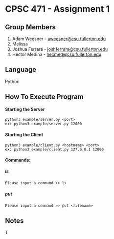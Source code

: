 # CPSC 471 - Assignment 1
## Group Members
1. Adam Weesner - aweesner@csu.fullerton.edu
2. Melissa
3. Joshua Ferrara - joshferrara@csu.fullerton.edu
4. Hector Medina - hecmed@csu.fullerton.edu

## Language
Python

## How To Execute Program

#### Starting the Server

```
python3 example/server.py <port>
ex: python3 example/server.py 12000
```

#### Starting the Client

```
python3 example/client.py <hostname> <port>
ex: python3 example/client.py 127.0.0.1 12000
```

#### Commands:

##### ls

```
Please input a command >> ls
```

##### put

```
Please input a command >> put <filename>
```


## Notes
T
